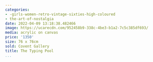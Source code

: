 ```yaml
---
categories:
- -girls-women-retro-vintage-sixties-high-coloured
- the-art-of-nostalgia
date: 2022-04-09 13:18:38.482466
image: https://ucarecdn.com/952458b9-338c-4be3-b1a2-7c5c385df693/
media: acrylic on canvas
price: '1350'
size: 76 x 76cm
sold: Covent Gallery
title: The Typing Pool
...
```

